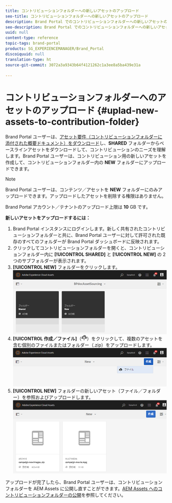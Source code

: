 ```yaml
---
title: コントリビューションフォルダーへの新しいアセットのアップロード
seo-title: コントリビューションフォルダーへの新しいアセットのアップロード
description: Brand Portal でのコントリビューションフォルダーへの新しいアセットのアップロードについて説明します。
seo-description: Brand Portal でのコントリビューションフォルダーへの新しいアセットのアップロードについて説明します。
uuid: null
content-type: reference
topic-tags: brand-portal
products: SG_EXPERIENCEMANAGER/Brand_Portal
discoiquuid: null
translation-type: ht
source-git-commit: 3072a3a9343b64f4121262c1a3ee8a5ba439e31a

---
```



# コントリビューションフォルダーへのアセットのアップロード {#uplad-new-assets-to-contribution-folder}

Brand Portal ユーザーは、[アセット要件（コントリビューションフォルダーに添付された概要ドキュメント）をダウンロード](brand-portal-download-asset-requirements.md)し、**SHARED** フォルダーからベースラインアセットをダウンロードして、コントリビューションのニーズを理解します。Brand Portal ユーザーは、コントリビューション用の新しいアセットを作成して、コントリビューションフォルダー内の **NEW** フォルダーにアップロードできます。

>[!NOTE]
>
>Brand Portal ユーザーは、コンテンツ／アセットを **NEW** フォルダーにのみアップロードできます。アップロードしたアセットを削除する権限はありません。
>
>Brand Portal アカウント／テナントのアップロード上限は **10** GB です。


**新しいアセットをアップロードするには：**

1. Brand Portal インスタンスにログインします。新しく共有されたコントリビューションフォルダーと共に、Brand Portal ユーザーに対して許可された既存のすべてのフォルダーが Brand Portal ダッシュボードに反映されます。
1. クリックしてコントリビューションフォルダーを開くと、コントリビューションフォルダー内に **[!UICONTROL SHARED]** と **[!UICONTROL NEW]** の 2 つのサブフォルダーが表示されます。
1. **[!UICONTROL NEW]** フォルダーをクリックします。
   ![](assets/upload-new-assets1.png)
1. **[!UICONTROL 作成／ファイル]**（![](assets/upload.png)）をクリックして、複数のアセットを含む個別のファイルまたはフォルダー（.zip）をアップロードします。
   ![](assets/upload-new-assets2.png)
1. **[!UICONTROL NEW]** フォルダーの新しいアセット（ファイル／フォルダー）を参照およびアップロードします。
   ![](assets/upload-new-assets3.png)

アップロードが完了したら、Brand Portal ユーザーは、コントリビューションフォルダーを AEM Assets に公開し直すことができます。[AEM Assets へのコントリビューションフォルダーの公開](brand-portal-publish-contribution-folder-to-aem-assets.md)を参照してください。